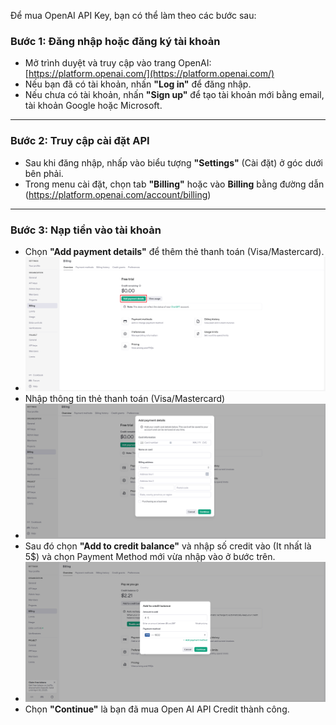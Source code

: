 Để mua OpenAI API Key, bạn có thể làm theo các bước sau:

### **Bước 1: Đăng nhập hoặc đăng ký tài khoản**
- Mở trình duyệt và truy cập vào trang OpenAI: [https://platform.openai.com/](https://platform.openai.com/)
- Nếu bạn đã có tài khoản, nhấn **"Log in"** để đăng nhập.  
- Nếu chưa có tài khoản, nhấn **"Sign up"** để tạo tài khoản mới bằng email, tài khoản Google hoặc Microsoft.

---

### **Bước 2: Truy cập cài đặt API**
- Sau khi đăng nhập, nhấp vào biểu tượng **"Settings"** (Cài đặt) ở góc dưới bên phải.
- Trong menu cài đặt, chọn tab **"Billing"** hoặc vào **Billing** bằng đường dẫn (https://platform.openai.com/account/billing)

---

### **Bước 3: Nạp tiền vào tài khoản**
- Chọn **"Add payment details"** để thêm thẻ thanh toán (Visa/Mastercard).  
- ![Open AI Billing](../images/open-ai-billing.png)
- Nhập thông tin thẻ thanh toán (Visa/Mastercard)
- ![Add payment details](../images/open-ai-billing-add-payment-detail.png)
- Sau đó chọn **"Add to credit balance"** và nhập số credit vào (It nhất là 5$) và chọn Payment Method mới vừa nhập vào ở bước trên.
- ![Add credit](../images/open-ai-billing-add-to-credit-balance.png)
- Chọn **"Continue"** là bạn đã mua Open AI API Credit thành công.